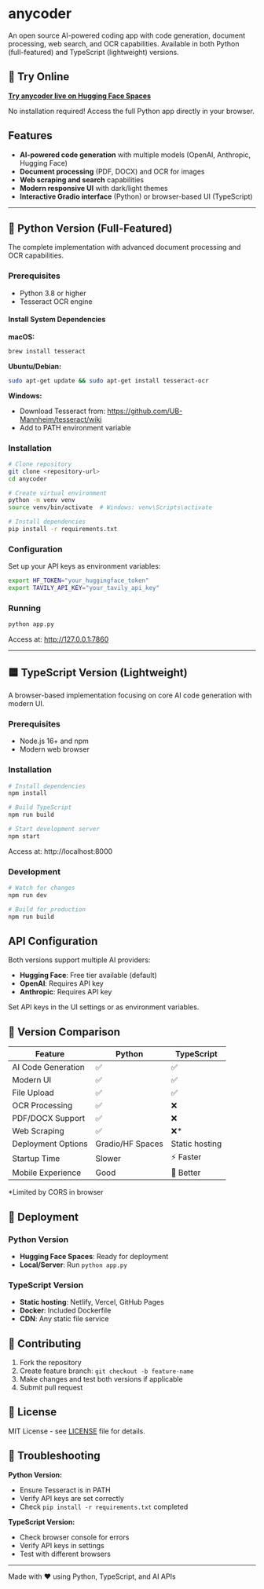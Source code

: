 # anycoder

An open source AI-powered coding app with code generation, document processing, web search, and OCR capabilities. Available in both Python (full-featured) and TypeScript (lightweight) versions.

## 🚀 Try Online

**[Try anycoder live on Hugging Face Spaces](https://huggingface.co/spaces/akhaliq/anycoder)**

No installation required! Access the full Python app directly in your browser.

## Features

- **AI-powered code generation** with multiple models (OpenAI, Anthropic, Hugging Face)
- **Document processing** (PDF, DOCX) and OCR for images
- **Web scraping and search** capabilities
- **Modern responsive UI** with dark/light themes
- **Interactive Gradio interface** (Python) or browser-based UI (TypeScript)

---

## 🐍 Python Version (Full-Featured)

The complete implementation with advanced document processing and OCR capabilities.

### Prerequisites

- Python 3.8 or higher
- Tesseract OCR engine

#### Install System Dependencies

**macOS:**
```bash
brew install tesseract
```

**Ubuntu/Debian:**
```bash
sudo apt-get update && sudo apt-get install tesseract-ocr
```

**Windows:**
- Download Tesseract from: https://github.com/UB-Mannheim/tesseract/wiki
- Add to PATH environment variable

### Installation

```bash
# Clone repository
git clone <repository-url>
cd anycoder

# Create virtual environment
python -m venv venv
source venv/bin/activate  # Windows: venv\Scripts\activate

# Install dependencies
pip install -r requirements.txt
```

### Configuration

Set up your API keys as environment variables:

```bash
export HF_TOKEN="your_huggingface_token"
export TAVILY_API_KEY="your_tavily_api_key"
```

### Running

```bash
python app.py
```

Access at: http://127.0.0.1:7860

---

## 🟦 TypeScript Version (Lightweight)

A browser-based implementation focusing on core AI code generation with modern UI.

### Prerequisites

- Node.js 16+ and npm
- Modern web browser

### Installation

```bash
# Install dependencies
npm install

# Build TypeScript
npm run build

# Start development server
npm start
```

Access at: http://localhost:8000

### Development

```bash
# Watch for changes
npm run dev

# Build for production
npm run build
```

## API Configuration

Both versions support multiple AI providers:

- **Hugging Face**: Free tier available (default)
- **OpenAI**: Requires API key
- **Anthropic**: Requires API key

Set API keys in the UI settings or as environment variables.

## 🔄 Version Comparison

| Feature | Python | TypeScript |
|---------|--------|------------|
| AI Code Generation | ✅ | ✅ |
| Modern UI | ✅ | ✅ |
| File Upload | ✅ | ✅ |
| OCR Processing | ✅ | ❌ |
| PDF/DOCX Support | ✅ | ❌ |
| Web Scraping | ✅ | ❌* |
| Deployment Options | Gradio/HF Spaces | Static hosting |
| Startup Time | Slower | ⚡ Faster |
| Mobile Experience | Good | 📱 Better |

*Limited by CORS in browser

## 🚀 Deployment

### Python Version
- **Hugging Face Spaces**: Ready for deployment
- **Local/Server**: Run `python app.py`

### TypeScript Version
- **Static hosting**: Netlify, Vercel, GitHub Pages
- **Docker**: Included Dockerfile
- **CDN**: Any static file service

## 🤝 Contributing

1. Fork the repository
2. Create feature branch: `git checkout -b feature-name`
3. Make changes and test both versions if applicable
4. Submit pull request

## 📝 License

MIT License - see [LICENSE](LICENSE) file for details.

## 🔧 Troubleshooting

**Python Version:**
- Ensure Tesseract is in PATH
- Verify API keys are set correctly
- Check `pip install -r requirements.txt` completed

**TypeScript Version:**
- Check browser console for errors
- Verify API keys in settings
- Test with different browsers

---

Made with ❤️ using Python, TypeScript, and AI APIs
